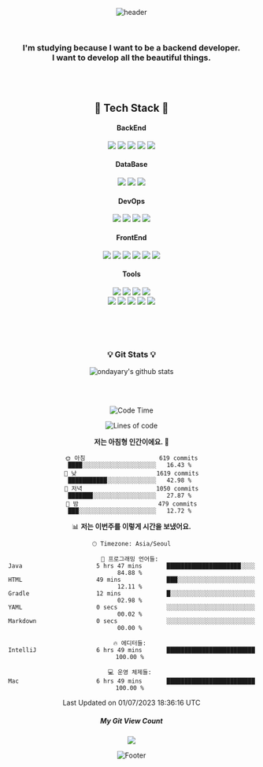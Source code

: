 <div align="center">
  
  ![header](https://capsule-render.vercel.app/api?type=wave&color=gradient&height=280&section=header&text=Hi&nbsp;there,&nbsp;I'm&nbsp;daon!👋&fontSize=50&fontAlignY=40)
  
  <br>
  <h3 align="center">
    I'm studying because I want to be a backend developer.<br>
    I want to develop all the beautiful things.
  </h3>

  <br><br>
  
  <h2 align="center">💽 Tech Stack 💽</h2>

  <h4 align="center">BackEnd</h4>
  <div align="center">
    <img src="https://img.shields.io/badge/Java-007396?style=for-the-badge&logo=Java&logoColor=white">
    <img src="https://img.shields.io/badge/Gradle-02303A?style=for-the-badge&logo=Gradle&logoColor=white">
    <img src="https://img.shields.io/badge/Spring-6DB33F?style=for-the-badge&logo=Spring&logoColor=white">
    <img src="https://img.shields.io/badge/Spring_Boot-F2F4F9?style=for-the-badge&logo=spring-boot">
    <img src="https://img.shields.io/badge/Spring Security-6DB33F?style=for-the-badge&logo=Spring Security&logoColor=white">
  </div>


  <h4 align="center">DataBase</h4>
  <div align="center">
    <img src="https://img.shields.io/badge/MySQL-005C84?style=for-the-badge&logo=mysql&logoColor=white">
    <img src="https://img.shields.io/badge/MariaDB-003545?style=for-the-badge&logo=mariadb&logoColor=white">
    <img src="https://img.shields.io/badge/Oracle-F80000?style=for-the-badge&logo=oracle&logoColor=black">
  </div>

  <h4 align="center">DevOps</h4>
  <div align="center">
    <img src="https://img.shields.io/badge/Docker-DB3552?style=for-the-badge&logo=Docker&logoColor=white">
    <img src="https://img.shields.io/badge/GitLab-FC6D26?style=for-the-badge&logo=GitLab&logoColor=white">
    <img src="https://img.shields.io/badge/aws-333664?style=for-the-badge&logo=amazon-aws&logoColor=white">
    <img src="https://img.shields.io/badge/AWS EC2-232f3e?style=for-the-badge&logo=Amazon AWS&logoColor=white">
    
  </div>

  <h4 align="center">FrontEnd</h4>
  <div align="center">
    <img src="https://img.shields.io/badge/HTML-00599C?style=for-the-badge&logo=html5&logoColor=white">
    <img src="https://img.shields.io/badge/css-1572B6?style=for-the-badge&logo=css3&logoColor=white">
    <img src="https://img.shields.io/badge/JavaScript-323330?style=for-the-badge&logo=javascript&logoColor=F7DF1E">
    <img src="https://img.shields.io/badge/jQuery-0769AD?style=for-the-badge&logo=jQuery&logoColor=white">
    <img src="https://img.shields.io/badge/Bootstrap-563D7C?style=for-the-badge&logo=bootstrap&logoColor=white">
    <img src="https://img.shields.io/badge/Mustache-59666C?style=for-the-badge&logo=Mustache&logoColor=white">    
  </div>
  
  
  <h4 align="center">Tools</h4>
  <div align="center">
    <img src="https://img.shields.io/badge/IntelliJ_IDEA-000000.svg?style=for-the-badge&logo=intellij-idea&logoColor=white">
    <img src="https://img.shields.io/badge/Eclipse-2C2255?style=for-the-badge&logo=eclipse&logoColor=white">
    <img src="https://img.shields.io/badge/VSCode-0078D4?style=for-the-badge&logo=visual%20studio%20code&logoColor=white">
    <img src="https://img.shields.io/badge/GitHub-333664?style=for-the-badge&logo=bootstrap&logoColor=white"><br>
    <img src="https://img.shields.io/badge/Postman-FF6C37?style=for-the-badge&logo=Postman&logoColor=white">
    <img src="https://img.shields.io/badge/Trello-0052CC?style=for-the-badge&logo=trello&logoColor=white">
    <img src="https://img.shields.io/badge/Notion-000000?style=for-the-badge&logo=notion&logoColor=white">
    <img src="https://img.shields.io/badge/Discord-5865F2?style=for-the-badge&logo=discord&logoColor=white">
    <img src="https://img.shields.io/badge/Slack-4A154B?style=for-the-badge&logo=slack&logoColor=white">
  </div>
  
  <br><br><br>
  
  <h3 align="center">💡 Git Stats 💡</h3>
  
  ![ondayary's github stats](https://github-readme-stats.vercel.app/api?username=ondayary&show_icons=true)

  
<br><br>
  
  
<!--START_SECTION:waka-->
![Code Time](http://img.shields.io/badge/Code%20Time-58%20hrs%2045%20mins-blue)

![Lines of code](https://img.shields.io/badge/%EC%A0%80%EB%8A%94%20%EC%97%AC%ED%83%9C%EA%B9%8C%EC%A7%80%20-637.8%20thousand%20%EC%A4%84%EC%9D%98%20%EC%BD%94%EB%93%9C%EB%A5%BC%20%EC%9E%91%EC%84%B1%ED%96%88%EC%96%B4%EC%9A%94.-blue)

**저는 아침형 인간이에요. 🐤** 

```text
🌞 아침                     619 commits         ████░░░░░░░░░░░░░░░░░░░░░   16.43 % 
🌆 낮　                     1619 commits        ███████████░░░░░░░░░░░░░░   42.98 % 
🌃 저녁                     1050 commits        ███████░░░░░░░░░░░░░░░░░░   27.87 % 
🌙 밤　                     479 commits         ███░░░░░░░░░░░░░░░░░░░░░░   12.72 % 
```


📊 **저는 이번주를 이렇게 시간을 보냈어요.** 

```text
🕑︎ Timezone: Asia/Seoul

💬 프로그래밍 언어들: 
Java                     5 hrs 47 mins       █████████████████████░░░░   84.88 % 
HTML                     49 mins             ███░░░░░░░░░░░░░░░░░░░░░░   12.11 % 
Gradle                   12 mins             █░░░░░░░░░░░░░░░░░░░░░░░░   02.98 % 
YAML                     0 secs              ░░░░░░░░░░░░░░░░░░░░░░░░░   00.02 % 
Markdown                 0 secs              ░░░░░░░░░░░░░░░░░░░░░░░░░   00.00 % 

🔥 에디터들: 
IntelliJ                 6 hrs 49 mins       █████████████████████████   100.00 % 

💻 운영 체제들: 
Mac                      6 hrs 49 mins       █████████████████████████   100.00 % 
```


 Last Updated on 01/07/2023 18:36:16 UTC
<!--END_SECTION:waka-->

<h5 align="center">My Git View Count</h5>
<p align="center">
  <a href="https://hits.seeyoufarm.com"><img src="https://hits.seeyoufarm.com/api/count/incr/badge.svg?url=https%3A%2F%2Fgithub.com&count_bg=%2379C83D&title_bg=%23555555&icon=&icon_color=%23E7E7E7&title=hits&edge_flat=false"/></a>
</p>

![Footer](https://capsule-render.vercel.app/api?type=waving&color=auto&height=120&section=footer)

<!--
**ondayary/ondayary** is a ✨ _special_ ✨ repository because its `README.md` (this file) appears on your GitHub profile.

Here are some ideas to get you started:

- 🔭 I’m currently working on ...
- 🌱 I’m currently learning ...
- 👯 I’m looking to collaborate on ...
- 🤔 I’m looking for help with ...
- 💬 Ask me about ...
- 📫 How to reach me: ...
- 😄 Pronouns: ...
- ⚡ Fun fact: ...
-->
